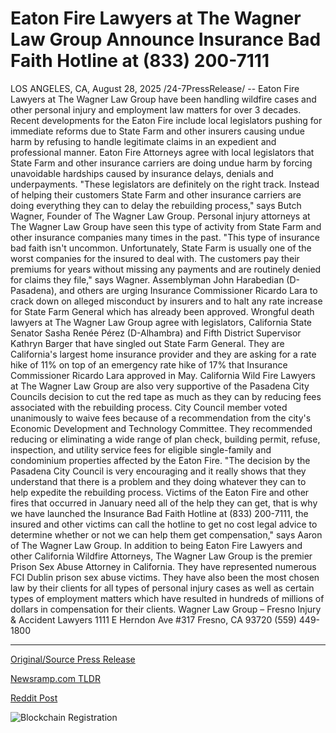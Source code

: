 # Eaton Fire Lawyers at The Wagner Law Group Announce Insurance Bad Faith Hotline at (833) 200-7111

LOS ANGELES, CA, August 28, 2025 /24-7PressRelease/ -- Eaton Fire Lawyers at The Wagner Law Group have been handling wildfire cases and other personal injury and employment law matters for over 3 decades. Recent developments for the Eaton Fire include local legislators pushing for immediate reforms due to State Farm and other insurers causing undue harm by refusing to handle legitimate claims in an expedient and professional manner.  Eaton Fire Attorneys agree with local legislators that State Farm and other insurance carriers are doing undue harm by forcing unavoidable hardships caused by insurance delays, denials and underpayments. "These legislators are definitely on the right track. Instead of helping their customers State Farm and other insurance carriers are doing everything they can to delay the rebuilding process," says Butch Wagner, Founder of The Wagner Law Group.  Personal injury attorneys at The Wagner Law Group have seen this type of activity from State Farm and other insurance companies many times in the past. "This type of insurance bad faith isn't uncommon. Unfortunately, State Farm is usually one of the worst companies for the insured to deal with. The customers pay their premiums for years without missing any payments and are routinely denied for claims they file," says Wagner. Assemblyman John Harabedian (D-Pasadena), and others are urging Insurance Commissioner Ricardo Lara to crack down on alleged misconduct by insurers and to halt any rate increase for State Farm General which has already been approved.  Wrongful death lawyers at The Wagner Law Group agree with legislators, California State Senator Sasha Renée Pérez (D-Alhambra) and Fifth District Supervisor Kathryn Barger that have singled out State Farm General. They are California's largest home insurance provider and they are asking for a rate hike of 11% on top of an emergency rate hike of 17% that Insurance Commissioner Ricardo Lara approved in May.  California Wild Fire Lawyers at The Wagner Law Group are also very supportive of the Pasadena City Councils decision to cut the red tape as much as they can by reducing fees associated with the rebuilding process. City Council member voted unanimously to waive fees because of a recommendation from the city's Economic Development and Technology Committee. They recommended reducing or eliminating a wide range of plan check, building permit, refuse, inspection, and utility service fees for eligible single-family and condominium properties affected by the Eaton Fire.  "The decision by the Pasadena City Council is very encouraging and it really shows that they understand that there is a problem and they doing whatever they can to help expedite the rebuilding process. Victims of the Eaton Fire and other fires that occurred in January need all of the help they can get, that is why we have launched the Insurance Bad Faith Hotline at (833) 200-7111, the insured and other victims can call the hotline to get no cost legal advice to determine whether or not we can help them get compensation," says Aaron of The Wagner Law Group.  In addition to being Eaton Fire Lawyers and other California Wildfire Attorneys, The Wagner Law Group is the premier Prison Sex Abuse Attorney in California. They have represented numerous FCI Dublin prison sex abuse victims. They have also been the most chosen law by their clients for all types of personal injury cases as well as certain types of employment matters which have resulted in hundreds of millions of dollars in compensation for their clients.  Wagner Law Group – Fresno Injury & Accident Lawyers 1111 E Herndon Ave #317 Fresno, CA 93720 (559) 449-1800 

---

[Original/Source Press Release](https://www.24-7pressrelease.com/press-release/526236/eaton-fire-lawyers-at-the-wagner-law-group-announce-insurance-bad-faith-hotline-at-833-200-7111)
                    

[Newsramp.com TLDR](https://newsramp.com/curated-news/california-legislators-and-lawyers-target-state-farm-over-eaton-fire-insurance-delays/40531650cbc7892495250431a6a414f7) 

 



[Reddit Post](https://www.reddit.com/r/newsramp/comments/1n25pk4/california_legislators_and_lawyers_target_state/) 



![Blockchain Registration](https://cdn.newsramp.app/24-7PressRelease/qrcode/258/28/ideanQ0z.webp)